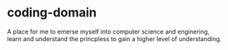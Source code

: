 # coding-domain
A place for me to emerse myself into computer science and enginering, learn and understand the princpless to gain a higher level of understanding.
